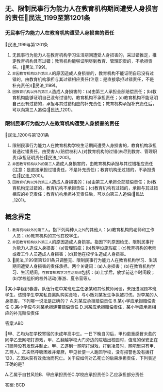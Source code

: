 ## 无、限制民事行为能力人在教育机构期间遭受人身损害的责任🚪民法_1199至第1201条


### 无民事行为能力人在教育机构遭受人身损害的责任
🚪民法_1199与第1201条
1. 无民事行为能力人在教育机构学习生活期间遭受人身损害的，采过错推定，推定教育机构具有过错；教育机构能够证明尽到教育、管理职责的，不承担责任。(🚪民法_1199)。
2. `非因教育机构以外第三人`的原因造成人身损害的，教育机构不能证明自已没有过错的，由教育机构承担与其过错相应责任(注意：是直接承担过错责任，不是补充责任)(🚪民法_1199)。
3. `因教育机构以外的第三人`造成人身损害的：(a)由第三人承担全部赔偿责任；(b)教育机构能够证明自己没有过错的，教育机构不承担责任；(c)教育机构不能证明自己没有过错的，承担与其过错相应的补充责任；教育机构承担补充责任后，可以向第三人追偿(🚪民法_1201)。


### 限制民事行为能力人在教育机构遭受人身损害的责任

🚪民法_1200与第1201条

1. 限制民事行为能力人在教育机构学校生活期间遭受人身损害的，教育机构承担普通过错责任。由受害人(赔偿权利人)对教育机构的过错(未尽到教育、管理职责)承担证明责任(🚪民法_1200)。
2. `非因教育机构以外的第三人`造成人身损害的，由教育机构承担与其过错相应责任(注意：是直接承担过错责任，不是补充责任)；教育机构无过错的，不承担责任(🚪民法_1200)。
3. `因教育机构以外的第三人`造成人身损害的：(a)由第三人承担全部赔偿责任；(b)教育机构无过错的，教育机构不承担责任；(c)教育机构有过错的，承担与其过错相应的补充责任；教育机构承担补充责任后，可以向第三人追偿(🚪民法_1201)。


## 概念界定
1. `教育机构以外的第三人`。指下列两种人`之外`的其他人：(a)教育机构的老师和工作人员；(b)教育机构的其他在校学生。
2. `非因教育机构以外第三人`的原因造成人身损害。指因下列原因给无、限制民事行为能力人造成人身损害：(a)管理瑕疵；(b)教学设施瑕疵；(c)教育机构的老师或者工作人员造成人身损害；(d)其他在校学生造成人身损害。
3. 🚪民法_1199至第1201条只调整无、限制民事行为能力人在教育机构学习、生活期间遭受人身损害的责任承担。两个关键词：(a)人身损害；(b)在教育机构学习、生活期间。`在教育机构学习生活期间`包括：(a)上学后，放学前这个时间段；(b)学校组织的校外活动(春游、夏令营等)。


🍐某小学组织春游，队伍行进中某班班主任张某和其他教师闲谈，未跟进照顾本班学生。该班学生李某私自离队购买食物，与小贩刘某发生争执被打伤。对李某的人身损害，下列哪一说法是正确的？
A.刘某应承担赔偿责任
B.某小学应承担赔偿责任
C.某小学应与刘某承担连带赔偿责任
D.刘某应承担赔偿责任，某小学应承担相应的补充赔偿责任

答案:ABD 


🍐甲、乙均为在学校寄宿的未成年高中生。一日下晚自习后，甲约患重感冒未愈的同学乙去网吧打游戏，甲、乙翻越学校大门旁边的院墙出校园时，值班的保安正在打瞌睡没有发现并制止。甲、乙遂到一网吧打游戏，打到凌晨时，网吧里只有甲、乙两人，乙突然呼吸困难并晕厥，甲见状便一人跑回学校，没有报警也没有拨打120，乙因未获有效救治而死亡。关于应如何对乙死亡的后果承担责任，下列表述正确的是?

A.乙属于自甘风险B．甲应承担责任C.学校应承担责任D.乙应承担部分责任

答案: BCD